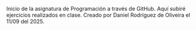 Inicio de la asignatura de Programación a través de GitHub. Aquí subiré ejercicios realizados en clase. Creado por Daniel Rodríguez de Oliveira el 11/09 del 2025.
